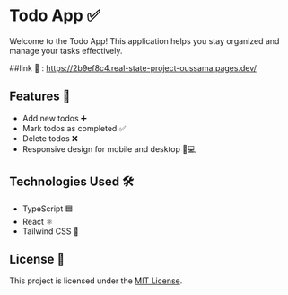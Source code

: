 # Todo App ✅

Welcome to the Todo App! This application helps you stay organized and manage your tasks effectively.


##link 🚀 :  https://2b9ef8c4.real-state-project-oussama.pages.dev/
  
## Features 🚀

- Add new todos ➕
- Mark todos as completed ✅
- Delete todos ❌
- Responsive design for mobile and desktop 📱💻

## Technologies Used 🛠️

- TypeScript 🟦
- React ⚛️
- Tailwind CSS 🌈

## License 📄

This project is licensed under the [MIT License](LICENSE).


